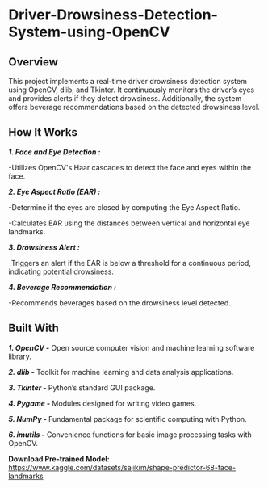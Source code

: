 # Driver-Drowsiness-Detection-System-using-OpenCV

## Overview
This project implements a real-time driver drowsiness detection system using OpenCV, dlib, and Tkinter. It continuously monitors the driver’s eyes and provides alerts if they detect drowsiness. Additionally, the system offers beverage recommendations based on the detected drowsiness level.

## How It Works

***1. Face and Eye Detection :***

-Utilizes OpenCV's Haar cascades to detect the face and eyes within the face.

***2. Eye Aspect Ratio (EAR) :***

-Determine if the eyes are closed by computing the Eye Aspect Ratio.

-Calculates EAR using the distances between vertical and horizontal eye landmarks.

***3. Drowsiness Alert :***

-Triggers an alert if the EAR is below a threshold for a continuous period, indicating potential drowsiness.

***4.  Beverage Recommendation :***

-Recommends beverages based on the drowsiness level detected.

## Built With

***1. OpenCV -***  Open source computer vision and machine learning software library.

***2. dlib -***  Toolkit for machine learning and data analysis applications.

***3. Tkinter -*** Python’s standard GUI package.

***4. Pygame -*** Modules designed for writing video games.

***5. NumPy -*** Fundamental package for scientific computing with Python.

***6. imutils -*** Convenience functions for basic image processing tasks with OpenCV.

**Download Pre-trained Model:**  https://www.kaggle.com/datasets/sajikim/shape-predictor-68-face-landmarks
